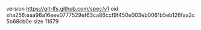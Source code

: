 version https://git-lfs.github.com/spec/v1
oid sha256:eaa96a16eee0777529ef63ca86ccf9f450e003eb0061b5eb126faa2c5b68cb0e
size 11679
